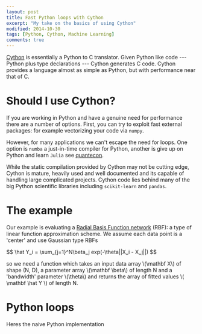 ```yaml
---
layout: post
title: Fast Python loops with Cython
excerpt: "My take on the basics of using Cython"
modified: 2014-10-30
tags: [Python, Cython, Machine Learning]
comments: true
---
```


[Cython](http://cython.org) is essentially a Python to C translator. Given Python like code ---  Python plus type declarations --- Cython generates C code. Cython provides a language almost as simple as Python, but with performance near that of C.  

# Should I use Cython?

If you are working in Python and have a genuine need for performance there are a number of options. First, you can try to exploit fast external packages: for example vectorizing your code via `numpy`. 

However, for many applications we can't escape the need for loops. One option is `numba` a just-in-time compiler for Python, another is give up on Python and learn `Julia` see [quantecon](http://quant-econ.net/python_or_julia.html).  

While the static compilation provided by Cython may not be cutting edge, Cython is mature, heavily used and well documented and its capable of handling large complicated projects. Cython code lies behind many of the big Python scientific libraries including `scikit-learn` and `pandas`.

# The example

Our example is evaluating a [Radial Basis Function network](http://en.wikipedia.org/wiki/Radial_basis_function_network) (RBF): a type of linear function approximation scheme. We assume each data point is a 'center' and use Gaussian type RBFs

<div>$$  \hat Y_i = \sum_{j=1}^N\beta_j exp(-\theta||X_i - X_j||) $$<div>

so we need a function which takes an input data array \\(\mathbf X\\) of shape (N, D), a parameter array \\(\mathbf \beta\\) of length N and a 'bandwidth' parameter \\(\theta\\) and returns the array of fitted values \\( \mathbf \hat Y \\) of length N. 

# Python loops

Heres the naive Python implementation



